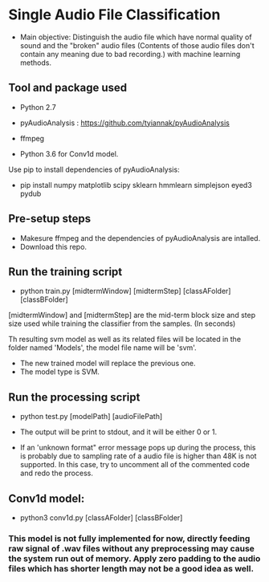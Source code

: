 # Single Audio File Classification

- Main objective: Distinguish the audio file which have normal quality of sound and the "broken" audio files (Contents of those audio files don't contain any meaning due to bad recording.) with machine learning methods.

## Tool and package used

- Python 2.7
- pyAudioAnalysis : https://github.com/tyiannak/pyAudioAnalysis
- ffmpeg

- Python 3.6 for Conv1d model.

Use pip to install dependencies of pyAudioAnalysis:

- pip install numpy matplotlib scipy sklearn hmmlearn simplejson eyed3 pydub

## Pre-setup steps

- Makesure ffmpeg and the dependencies of pyAudioAnalysis are intalled.
- Download this repo.


## Run the training script

- python train.py [midtermWindow] [midtermStep] [classAFolder] [classBFolder]

[midtermWindow] and [midtermStep] are the mid-term block size and step size used while training the classifier from the samples. (In seconds)

Th resulting svm model as well as its related files will be located in the folder named 'Models', the model file name will be 'svm'. 

- The new trained model will replace the previous one.
- The model type is SVM.

## Run the processing script

- python test.py [modelPath] [audioFilePath]

- The output will be print to stdout, and it will be either 0 or 1.
- If an 'unknown format" error message pops up during the process, this is probably due to sampling rate of a audio file is higher than 48K is not supported. In this case, try to uncomment all of the commented code and redo the process.

## Conv1d model:

- python3 conv1d.py [classAFolder] [classBFolder]

### This model is not fully implemented for now, directly feeding raw signal of .wav files without any preprocessing may cause the system run out of memory. Apply zero padding to the audio files which has shorter length may not be a good idea as well.

